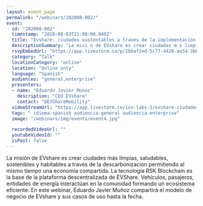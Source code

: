 ```yaml
---
layout: event_page
permalink: "/webinars/202008-002/"
event:
  id: "202008-002"
  timestamp: "2020-08-03T21:00:00.000Z"
  title: "Evshare: ciudades sustentables a traves de la implementación de tecnología blockchain"
  descriptionSummary: "La misi n de EVshare es crear ciudades m s limpias, saludables, sostenibles y habitables a trav s de la descarbonizaci n permitiendo al mis…"
  rsvpEmbedUrl: "https://app.livestorm.co/p/2bbaf2ed-5c77-4428-aa34-3bb9f5a531b4/form"
  category: "Talk"
  locationCategory: "online"
  location: "Online only"
  language: "Spanish"
  audiences: "general,enterprise"
  presenters:
  - name: "Eduardo Javier Munoz"
    description: "CEO EVshare"
    contact: "@EVShareMobility"
  videoStreamUrl: "https://app.livestorm.co/iov-labs-1/evshare-ciudades-sustentables"
  tags: " idioma-spanish audiencia-general audiencia-enterprise"
  image: "/webinars/img/events/event4.jpg"

  recordedVideoUrl: ""
  youtubeVideoId: ""
  isPast: false
---
```



La misión de EVshare es crear ciudades más limpias, saludables, sostenibles y habitables a través de la descarbonización permitiendo al mismo tiempo una economía compartida.
La tecnología RSK Blockchain es la base de la plataforma descentralizada de EVShare.
Vehículos, pasajeros, entidades de energía interactúan en la comunidad formando un ecosistema eficiente.
En este webinar, Eduardo Javier Muñoz compartirá el modelo de negocio de EVshare y sus casos de uso hasta la fecha.

